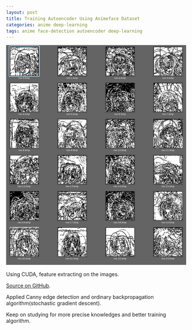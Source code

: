 ```yaml
---
layout: post
title: Training Autoencoder Using Animeface Dataset
categories: anime deep-learning
tags: anime face-detection autoencoder deep-learning
---
```


![](/static/img/autoencoder.png)

Using CUDA, feature extracting on the images.

[Source on GitHub](https://github.com/projectgalateia/ml-study-autoencoder-animeface).

Applied Canny edge detection and ordinary backpropagation algorithm(stochastic gradient descent).

Keep on studying for more precise knowledges and better training algorithm.

